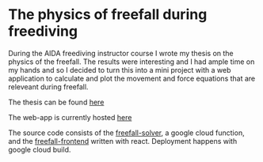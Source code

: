 # The physics of freefall during freediving

During the AIDA freediving instructor course I wrote my thesis on the physics of the freefall. The results were interesting and I had ample time on my hands and so I decided to turn this into a mini project with a web application to calculate and plot the movement and force equations that are releveant during freefall.

The thesis can be found [here](https://github.com/mr-pf/freedive/blob/master/instructor-thesis/freefall.ipynb)

The web-app is currently hosted [here](https://freediving-83da5.web.app/)

The source code consists of the [freefall-solver](https://github.com/mr-pf/freedive/tree/master/freefall-solver ), a google cloud function, and the [freefall-frontend](https://github.com/mr-pf/freedive/tree/master/freefall-frontend) written with react. Deployment happens with google cloud build.
